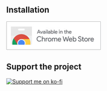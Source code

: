  ## Installation 

[![Chrome web store](asset/chrome-badge.jpg)](https://chromewebstore.google.com/detail/group-left-tabs/hlnenhdekjpgmnpmghadomimlnjplini)
## Support the project

[![Support me on ko-fi](assets/ko-fi-badge.png)](https://ko-fi.com/zachfarris)

